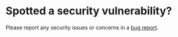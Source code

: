 # Spotted a security vulnerability?
Please report any security issues or concerns in a [bug report](https://github.com/ramokz/phantom-camera/issues/new?assignees=&labels=&projects=&template=bug_report.yml).